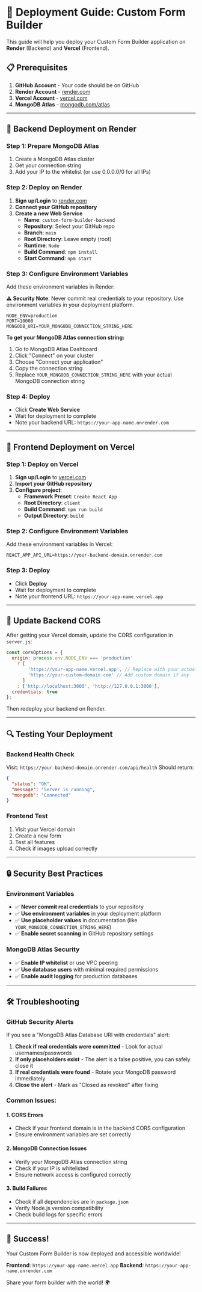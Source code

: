 # 🚀 Deployment Guide: Custom Form Builder

This guide will help you deploy your Custom Form Builder application on **Render** (Backend) and **Vercel** (Frontend).

## 📋 Prerequisites

1. **GitHub Account** - Your code should be on GitHub
2. **Render Account** - [render.com](https://render.com)
3. **Vercel Account** - [vercel.com](https://vercel.com)
4. **MongoDB Atlas** - [mongodb.com/atlas](https://mongodb.com/atlas)

---

## 🔧 Backend Deployment on Render

### Step 1: Prepare MongoDB Atlas
1. Create a MongoDB Atlas cluster
2. Get your connection string
3. Add your IP to the whitelist (or use 0.0.0.0/0 for all IPs)

### Step 2: Deploy on Render
1. **Sign up/Login** to [render.com](https://render.com)
2. **Connect your GitHub repository**
3. **Create a new Web Service**
   - **Name**: `custom-form-builder-backend`
   - **Repository**: Select your GitHub repo
   - **Branch**: `main`
   - **Root Directory**: Leave empty (root)
   - **Runtime**: `Node`
   - **Build Command**: `npm install`
   - **Start Command**: `npm start`

### Step 3: Configure Environment Variables
Add these environment variables in Render:

**⚠️ Security Note**: Never commit real credentials to your repository. Use environment variables in your deployment platform.

```env
NODE_ENV=production
PORT=10000
MONGODB_URI=YOUR_MONGODB_CONNECTION_STRING_HERE
```

**To get your MongoDB Atlas connection string:**
1. Go to MongoDB Atlas Dashboard
2. Click "Connect" on your cluster
3. Choose "Connect your application"
4. Copy the connection string
5. Replace `YOUR_MONGODB_CONNECTION_STRING_HERE` with your actual MongoDB connection string

### Step 4: Deploy
- Click **Create Web Service**
- Wait for deployment to complete
- Note your backend URL: `https://your-app-name.onrender.com`

---

## 🎨 Frontend Deployment on Vercel

### Step 1: Deploy on Vercel
1. **Sign up/Login** to [vercel.com](https://vercel.com)
2. **Import your GitHub repository**
3. **Configure project**:
   - **Framework Preset**: `Create React App`
   - **Root Directory**: `client`
   - **Build Command**: `npm run build`
   - **Output Directory**: `build`

### Step 2: Configure Environment Variables
Add these environment variables in Vercel:

```env
REACT_APP_API_URL=https://your-backend-domain.onrender.com
```

### Step 3: Deploy
- Click **Deploy**
- Wait for deployment to complete
- Note your frontend URL: `https://your-app-name.vercel.app`

---

## 🔄 Update Backend CORS

After getting your Vercel domain, update the CORS configuration in `server.js`:

```javascript
const corsOptions = {
  origin: process.env.NODE_ENV === 'production' 
    ? [
        'https://your-app-name.vercel.app', // Replace with your actual Vercel domain
        'https://your-custom-domain.com' // Add custom domain if any
      ]
    : ['http://localhost:3000', 'http://127.0.0.1:3000'],
  credentials: true
};
```

Then redeploy your backend on Render.

---

## 🔍 Testing Your Deployment

### Backend Health Check
Visit: `https://your-backend-domain.onrender.com/api/health`
Should return:
```json
{
  "status": "OK",
  "message": "Server is running",
  "mongodb": "Connected"
}
```

### Frontend Test
1. Visit your Vercel domain
2. Create a new form
3. Test all features
4. Check if images upload correctly

---

## 🔒 Security Best Practices

### Environment Variables
- ✅ **Never commit real credentials** to your repository
- ✅ **Use environment variables** in your deployment platform
- ✅ **Use placeholder values** in documentation (like `YOUR_MONGODB_CONNECTION_STRING_HERE`)
- ✅ **Enable secret scanning** in GitHub repository settings

### MongoDB Atlas Security
- ✅ **Enable IP whitelist** or use VPC peering
- ✅ **Use database users** with minimal required permissions
- ✅ **Enable audit logging** for production databases

---

## 🛠️ Troubleshooting

### GitHub Security Alerts
If you see a "MongoDB Atlas Database URI with credentials" alert:
1. **Check if real credentials were committed** - Look for actual usernames/passwords
2. **If only placeholders exist** - The alert is a false positive, you can safely close it
3. **If real credentials were found** - Rotate your MongoDB password immediately
4. **Close the alert** - Mark as "Closed as revoked" after fixing

### Common Issues:

#### 1. CORS Errors
- Check if your frontend domain is in the backend CORS configuration
- Ensure environment variables are set correctly

#### 2. MongoDB Connection Issues
- Verify your MongoDB Atlas connection string
- Check if your IP is whitelisted
- Ensure network access is configured correctly

#### 3. Build Failures
- Check if all dependencies are in `package.json`
- Verify Node.js version compatibility
- Check build logs for specific errors

---

## 🎉 Success!

Your Custom Form Builder is now deployed and accessible worldwide! 

**Frontend**: `https://your-app-name.vercel.app`
**Backend**: `https://your-app-name.onrender.com`

Share your form builder with the world! 🌍
